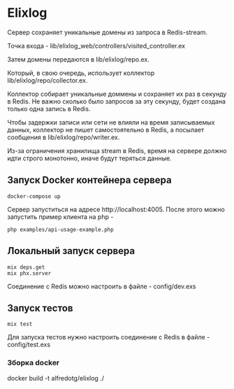 # Elixlog

Сервер сохраняет уникальные домены из запроса в Redis-stream.

Точка входа - lib/elixlog_web/controllers/visited_controller.ex

Затем домены передаются в lib/elixlog/repo.ex.

Который, в свою очередь, использует коллектор lib/elixlog/repo/collector.ex.

Коллектор собирает уникальные доммены и сохраняет их раз в секунду в Redis. Не важно сколько было запросов за эту секунду, будет создана только одна запись в Redis.

Чтобы задержки записи или сети не влияли на время записываемых данных, коллектор не пишет самостоятельно в Redis, а посылает сообщения в lib/elixlog/repo/writer.ex.

Из-за ограничения хранилища stream в Redis, время на сервере должно идти строго монотонно, иначе будут теряться данные.


## Запуск Docker контейнера сервера 
```
docker-compose up
```
Сервер запуститься на адресе http://localhost:4005.
После этого можно запустить пример клиента на php - 
```
php examples/api-usage-example.php
```                               

## Локальный запуск сервера
```
mix deps.get 
mix phx.server
```
Cоединение с Redis можно настроить в файле - config/dev.exs

## Запуск тестов
```
mix test
```
Для запуска тестов нужно настроить соединение с Redis в файле - config/test.exs


### Зборка docker
docker build -t alfredotg/elixlog ./


